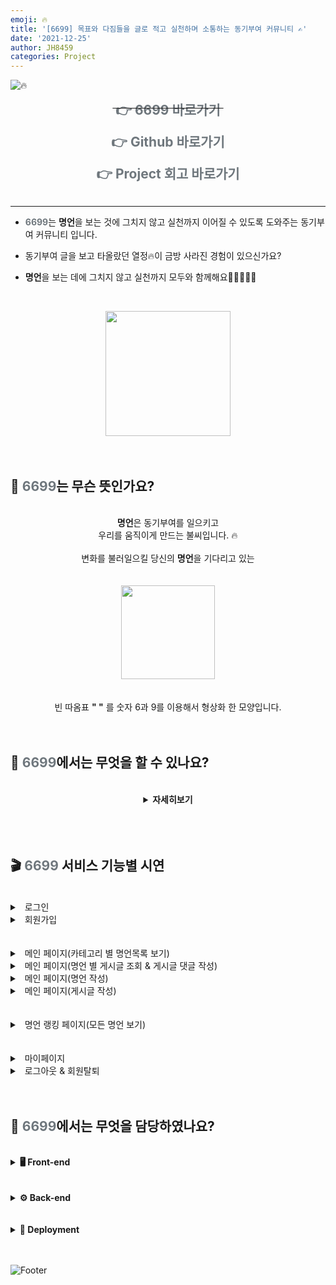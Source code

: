 ```yaml
---
emoji: 🔥
title: '[6699] 목표와 다짐들을 글로 적고 실천하며 소통하는 동기부여 커뮤니티 ✍️'
date: '2021-12-25'
author: JH8459
categories: Project
---
```


![🔥](https://capsule-render.vercel.app/api?type=waving&color=6F777D&height=230&section=header)

**<center><del><a href="https://daily6699.co.kr/" target="_blank" style="text-decoration:none"><span style="font-size: 1.5em; color: #6F777D;">&#160;👉 6699 바로가기&#160;</span></a></del></center>**

**<center><a href="https://github.com/codestates/6699" target="_blank" style="text-decoration:none"><span style="font-size: 1.5em; color: #6F777D;">&#160;👉 Github 바로가기&#160;</span></a></center>**

**<center><a href="https://blog.jh8459.com/2021-12-24-RETROSPECT/" target="_blank" style="text-decoration:none"><span style="font-size: 1.5em; color: #6F777D;">&#160;👉 Project 회고 바로가기&#160;</span></a></center>**
<br>

---

- <b><span style="font-size: 1em; color: #6F777D;">6699</span></b>는 <b>명언</b>을 보는 것에 그치지 않고 실천까지 이어질 수 있도록 도와주는 동기부여 커뮤니티 입니다.

- 동기부여 글을 보고 타올랐던 열정🔥이 금방 사라진 경험이 있으신가요?

- <b>명언</b>을 보는 데에 그치지 않고 실천까지 모두와 함께해요🏃‍♂️🏃‍♀️🏃

<br><center><a href="https://daily6699.co.kr/" target="_blank" style="text-decoration:none"><img src="https://user-images.githubusercontent.com/83164003/156319069-09fc20f8-e777-48ee-ab32-f9c194c68f93.png" width="200"/></a></center><br><br>

## 🤔 <span style="color: #6F777D;">6699</span>는 무슨 뜻인가요?

<br>
<center>
<b>명언</b>은 동기부여를 일으키고<br>우리를 움직이게 만드는 불씨입니다. 🔥<br><br>
변화를 불러일으킬 당신의 <b>명언</b>을 기다리고 있는<br><br><br>
<img src="https://user-images.githubusercontent.com/83164003/156368938-41d7893d-1c4d-457c-aec7-260a856d91a6.png" width="150"/><br><br><br>
빈 따옴표 <b>" "</b> 를 숫자 6과 9를 이용해서 형상화 한 모양입니다.</center>

<br>
<br>

## 🤔 <span style="color: #6F777D;">6699</span>에서는 무엇을 할 수 있나요?

<br>
<center>
<details>
<summary><b>자세히보기</b></summary>
<br>

<div markdown="1">
	
👉 <i>모두와 실천할 수 있는 명언을 만들 수 있어요.</i><br><br>
👉 <i>명언에 맞는 게시물을 올려서 모두와 공유할 수 있어요.</i><br><br>
👉 <i>나를 자극하는 명언과 게시물들을 분야별로 모아서 볼 수 있어요.</i><br><br>
👉 <i>내가 만든 명언과 나의 게시물을 모아서 나의 명언을 실천한 순간들을 모아서 볼 수 있어요.</i><br><br>
👉 <i>다른 사람의 게시물에 댓글을 달아서 소통할 수 있어요.</i><br><br>
👉 <i>다른 사람의 명언에 좋아요를 눌러, 내가 영감을 받은 명언을 모아서 볼 수 있어요.</i><br><br>
👉 <i>다른 사람의 게시물에 좋아요를 눌러, 나에게 자극을 주는 게시물들을 모아서 볼 수 있어요.</i>
	
</div>
</details>
</center>
<br>

<br>
<br>

## 🎬 <span style="color: #6F777D;">6699</span> 서비스 기능별 시연

<br>
<details>
<summary>&#160;&#160;로그인</summary>

<div markdown="1">
<br>

![login](https://user-images.githubusercontent.com/83164003/156371153-89512e9e-a656-4b11-b8d5-f8a6248782d3.gif)
<br>

</div>
</details>

<details>
<summary>&#160;&#160;회원가입</summary>

<div markdown="1">
<br>

![signup](https://user-images.githubusercontent.com/83164003/156371271-d6f8b835-34f9-4812-9193-3bb4f0069081.gif)
<br>

</div>
</details>

<br>
<br>

<details>
<summary>&#160;&#160;메인 페이지(카테고리 별 명언목록 보기) </summary>

<div markdown="1">
<br>

![main](https://user-images.githubusercontent.com/83164003/156371406-7ddc1a01-eee3-481a-bf88-7561a70c7b24.gif)
<br>

</div>
</details>

<details>
<summary>&#160;&#160;메인 페이지(명언 별 게시글 조회 & 게시글 댓글 작성)</summary>

<div markdown="1">
<br>
	
![articles](https://user-images.githubusercontent.com/83164003/156371780-8e8f9556-f3dd-4cdc-853d-648e850bf153.gif)
	
<br>
</div>
</details>

<details>
<summary>&#160;&#160;메인 페이지(명언 작성)</summary>

<div markdown="1">
<br>
	
![createSaying](https://user-images.githubusercontent.com/83164003/156372300-9a3898c7-4d9e-4c61-bfc1-d6405c73c5a5.gif)
	
<br>
</div>
</details>

<details>
<summary>&#160;&#160;메인 페이지(게시글 작성)</summary>

<div markdown="1">
<br>
	
![createArticle](https://user-images.githubusercontent.com/83164003/156372336-2772469b-fca0-4993-9c9f-fcf69d1d418b.gif)
	
<br>
</div>
</details>

<br>
<br>

<details>
<summary>&#160;&#160;명언 랭킹 페이지(모든 명언 보기)</summary>

<div markdown="1">
<br>

![ranking](https://user-images.githubusercontent.com/83164003/156372627-3e39cd26-ffbd-4503-82b6-9a62e3347c73.gif)
<br>

</div>
</details>

<br>
<br>

<details>
<summary>&#160;&#160;마이페이지</summary>

<div markdown="1">
<br>

![mypage](https://user-images.githubusercontent.com/83164003/156372838-911ac1d2-dc09-4bac-8662-f4e29212ae7d.gif)
<br>

</div>
</details>

<details>
<summary>&#160;&#160;로그아웃 & 회원탈퇴</summary>

<div markdown="1">
<br>

![logout](https://user-images.githubusercontent.com/83164003/156373186-5d12981b-8b38-4dde-b97b-83827d015372.gif)
<br>

</div>
</details>
<br>
<br>

## 🤔 <span style="color: #6F777D;">6699</span>에서는 무엇을 담당하였나요?

<br>
<details>
<summary><b>🖥 Front-end</b></summary>

<br>
<img alt="JavaScript" src ="https://img.shields.io/badge/JavaScript-F7DF1E.svg?&style=for-the-badge&logo=JavaScript&logoColor=white"/>

<img alt="React" src ="https://img.shields.io/badge/React-61DAFB.svg?&style=for-the-badge&logo=React&logoColor=white"/>

<img alt="Redux" src ="https://img.shields.io/badge/Redux-764ABC.svg?&style=for-the-badge&logo=Redux&logoColor=white"/>

<img alt="styled-components" src ="https://img.shields.io/badge/styled-components-DB7093.svg?&style=for-the-badge&logo=styled-components&logoColor=white"/>

<br>
<br>

<div markdown="1">
	
<details>
<summary>&#160;&#160;명언 랭킹 페이지</summary>

<div markdown="1">

- 랭킹 페이지 레이아웃 구현

- 카테고리 별 명언 조회 기능 구현

- 페이지네이션 구현

<br>
</div>
</details>

<details>
<summary>&#160;&#160;모달</summary>

<div markdown="1">

- 로그인 모달 창 구현

- 회원가입 모달 창 구현

  - 회원가입 유효성 검사 기능 구현

<br>
</div>
</details>
	
</div>
</details>

<br>
<br>

<details>
<summary><b>⚙️ Back-end</b></summary>
	
<br>
<img alt="JavaScript" src ="https://img.shields.io/badge/JavaScript-F7DF1E.svg?&style=for-the-badge&logo=JavaScript&logoColor=white"/>
<img alt="Node.js" src ="https://img.shields.io/badge/Node.js-339933.svg?&style=for-the-badge&logo=Node.js&logoColor=white"/>
<img alt="Express" src ="https://img.shields.io/badge/Express-000000.svg?&style=for-the-badge&logo=Express&logoColor=white"/>
<img alt="MySQL" src ="https://img.shields.io/badge/MySQL-4479A1.svg?&style=for-the-badge&logo=MySQL&logoColor=white"/>
<img alt="Sequelize" src ="https://img.shields.io/badge/Sequelize-52B0E7.svg?&style=for-the-badge&logo=Sequelize&logoColor=white"/>
<br>
<br>

<div markdown="1">

<details>
<summary>&#160;&#160;구조 작성</summary>

<div markdown="1">

- 라우터 & 컨트롤러 뼈대 구조 구현

<br>
</div>
</details>

<details>
<summary>&#160;&#160;로그인 컨트롤러</summary>

<div markdown="1">

- `JWT` 인증방식 로그인 기능 구현

<br>
</div>
</details>

</div>
</details>

<br>
<br>

<details>
<summary><b>🔧 Deployment</b></summary>
	
<br>
<img alt="Amazon AWS" src ="https://img.shields.io/badge/Amazon AWS-232F3E.svg?&style=for-the-badge&logo=Amazon AWS&logoColor=white"/>
<br>
<br>

<div markdown="1">

<details>
<summary>&#160;&#160;HTTPS 배포</summary>

<div markdown="1">

- `S3`를 이용한 클라이언트 배포

- `EC2` 인스턴스 서버 생성 & PM2를 이용한 프로세서 관리

- `CloudFront`를 이용한 클라이언트 HTTPS 배포

- `LoadBalencer`를 이용한 웹 서버 HTTPS 배포

- `Route 53`을 이용한 도메인 연결

<br>
</div>
</details>
</div>
</details>

<br>
<br>

![Footer](https://capsule-render.vercel.app/api?type=waving&color=6F777D&height=230&section=footer)

<br>
<br>

```toc

```
